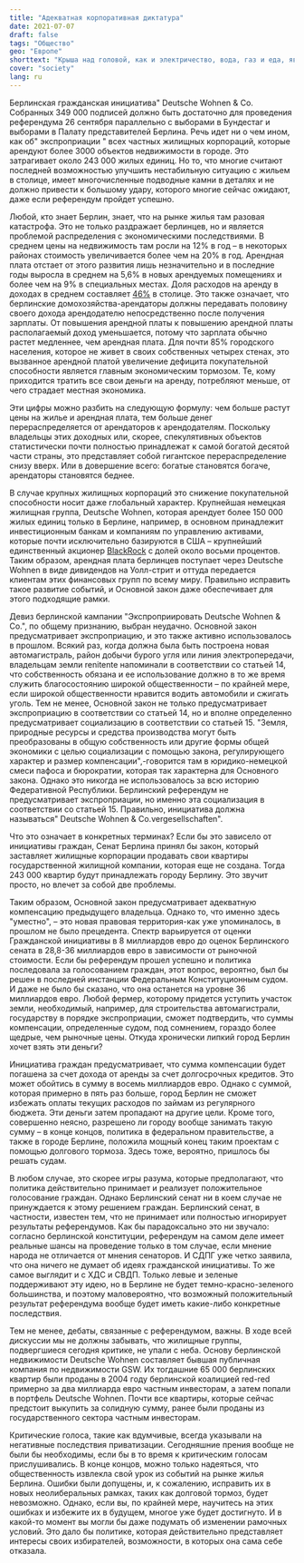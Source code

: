 ```yaml
---
title: "Адекватная корпоративная диктатура"
date: 2021-07-07
draft: false
tags: "Общество"
geo: "Европе"
shorttext: "Крыша над головой, как и электричество, вода, газ и еда, является правом человека и не принадлежит корпорациям."
cover: "society"
lang: ru
---
```


Берлинская гражданская инициатива" Deutsche Wohnen & Co. Собранных 349 000 подписей должно быть достаточно для проведения референдума 26 сентября параллельно с выборами в Бундестаг и выборами в Палату представителей Берлина. Речь идет ни о чем ином, как об" экспроприации " всех частных жилищных корпораций, которые арендуют более 3000 объектов недвижимости в городе. Это затрагивает около 243 000 жилых единиц. Но то, что многие считают последней возможностью улучшить нестабильную ситуацию с жильем в столице, имеет многочисленные подводные камни в деталях и не должно привести к большому удару, которого многие сейчас ожидают, даже если референдум пройдет успешно.

Любой, кто знает Берлин, знает, что на рынке жилья там разовая катастрофа. Это не только раздражает берлинцев, но и является проблемой распределения с экономическими последствиями. В среднем цены на недвижимость там росли на 12% в год – в некоторых районах стоимость увеличивается более чем на 20% в год. Арендная плата отстает от этого развития лишь незначительно и в последние годы выросла в среднем на 5,6% в новых арендуемых помещениях и более чем на 9% в специальных местах. Доля расходов на аренду в доходах в среднем составляет [46%](https://www.tagesspiegel.de/berlin/ansteigende-mietpreise-berliner-geben-46-prozent-des-einkommens-fuer-wohnen-aus/23070316.html "Berliner geben 46 Prozent des Einkommens für Wohnen aus") в столице. Это также означает, что берлинские домохозяйства-арендаторы должны передавать половину своего дохода арендодателю непосредственно после получения зарплаты. От повышения арендной платы к повышению арендной платы располагаемый доход уменьшается, потому что зарплата обычно растет медленнее, чем арендная плата. Для почти 85% городского населения, которое не живет в своих собственных четырех стенах, это вызванное арендной платой увеличение дефицита покупательной способности является главным экономическим тормозом. Те, кому приходится тратить все свои деньги на аренду, потребляют меньше, от чего страдает местная экономика.

Эти цифры можно разбить на следующую формулу: чем больше растут цены на жилье и арендная плата, тем больше денег перераспределяется от арендаторов к арендодателям. Поскольку владельцы этих доходных или, скорее, спекулятивных объектов статистически почти полностью принадлежат к самой богатой десятой части страны, это представляет собой гигантское перераспределение снизу вверх. Или в довершение всего: богатые становятся богаче, арендаторы становятся беднее.

В случае крупных жилищных корпораций это снижение покупательной способности носит даже глобальный характер. Крупнейшая немецкая жилищная группа, Deutsche Wohnen, которая арендует более 150 000 жилых единиц только в Берлине, например, в основном принадлежит инвестиционным банкам и компаниям по управлению активами, которые почти исключительно базируются в США – крупнейший единственный акционер [BlackRock](https://ir.deutsche-wohnen.com/websites/dewohnen/German/1400/aktionaersstruktur.html "Aktionärsstruktur") с долей около восьми процентов. Таким образом, арендная плата берлинцев поступает через Deutsche Wohnen в виде дивидендов на Уолл-стрит и оттуда передается клиентам этих финансовых групп по всему миру. Правильно исправить такое развитие событий, и Основной закон даже обеспечивает для этого подходящие рамки.

Девиз берлинской кампании "Экспроприировать Deutsche Wohnen & Co.", по общему признанию, выбран неудачно. Основной закон предусматривает экспроприацию, и это также активно использовалось в прошлом. Всякий раз, когда должна была быть построена новая автомагистраль, район добычи бурого угля или линия электропередачи, владельцам земли renitente напоминали в соответствии со статьей 14, что собственность обязана и ее использование должно в то же время служить благосостоянию широкой общественности – по крайней мере, если широкой общественности нравится водить автомобили и сжигать уголь. Тем не менее, Основной закон не только предусматривает экспроприацию в соответствии со статьей 14, но и вполне определенно предусматривает социализацию в соответствии со статьей 15. "Земля, природные ресурсы и средства производства могут быть преобразованы в общую собственность или другие формы общей экономики с целью социализации с помощью закона, регулирующего характер и размер компенсации",-говорится там в юридико-немецкой смеси пафоса и бюрократии, которая так характерна для Основного закона. Однако это никогда не использовалось за всю историю Федеративной Республики. Берлинский референдум не предусматривает экспроприации, но именно эта социализация в соответствии со статьей 15. Правильно, инициатива должна называться" Deutsche Wohnen & Co.vergesellschaften".

Что это означает в конкретных терминах? Если бы это зависело от инициативы граждан, Сенат Берлина принял бы закон, который заставляет жилищные корпорации продавать свои квартиры государственной жилищной компании, которая еще не создана. Тогда 243 000 квартир будут принадлежать городу Берлину. Это звучит просто, но влечет за собой две проблемы.

Таким образом, Основной закон предусматривает адекватную компенсацию предыдущего владельца. Однако то, что именно здесь "уместно", – это новая правовая территория-как уже упоминалось, в прошлом не было прецедента. Спектр варьируется от оценки Гражданской инициативы в 8 миллиардов евро до оценок Берлинского сената в 28,8-36 миллиардов евро в зависимости от рыночной стоимости. Если бы референдум прошел успешно и политика последовала за голосованием граждан, этот вопрос, вероятно, был бы решен в последней инстанции Федеральным Конституционным судом. И даже не было бы сказано, что она останется на уровне 36 миллиардов евро. Любой фермер, которому придется уступить участок земли, необходимый, например, для строительства автомагистрали, государству в порядке экспроприации, сможет подтвердить, что суммы компенсации, определенные судом, под сомнением, гораздо более щедрые, чем рыночные цены. Откуда хронически липкий город Берлин хочет взять эти деньги?

Инициатива граждан предусматривает, что сумма компенсации будет погашена за счет дохода от аренды за счет долгосрочных кредитов. Это может обойтись в сумму в восемь миллиардов евро. Однако с суммой, которая примерно в пять раз больше, город Берлин не сможет избежать оплаты текущих расходов по займам из регулярного бюджета. Эти деньги затем пропадают на другие цели. Кроме того, совершенно неясно, разрешено ли городу вообще занимать такую сумму – в конце концов, политика в федеральном правительстве, а также в городе Берлине, положила мощный конец таким проектам с помощью долгового тормоза. Здесь тоже, вероятно, пришлось бы решать судам.

В любом случае, это скорее игры разума, которые предполагают, что политика действительно принимает и реализует положительное голосование граждан. Однако Берлинский сенат ни в коем случае не принуждается к этому решением граждан. Берлинский сенат, в частности, известен тем, что не принимает или полностью игнорирует результаты референдумов. Как бы парадоксально это ни звучало: согласно берлинской конституции, референдум на самом деле имеет реальные шансы на проведение только в том случае, если мнение народа не отличается от мнения сенаторов. И СДПГ уже четко заявила, что она ничего не думает об идеях гражданской инициативы. То же самое выглядит и с ХДС и СВДП. Только левые и зеленые поддерживают эту идею, но в Берлине не будет темно-красно-зеленого большинства, и поэтому маловероятно, что возможный положительный результат референдума вообще будет иметь какие-либо конкретные последствия.

Тем не менее, дебаты, связанные с референдумом, важны. В ходе всей дискуссии мы не должны забывать, что жилищные группы, подвергшиеся сегодня критике, не упали с неба. Основу берлинской недвижимости Deutsche Wohnen составляет бывшая публичная компания по недвижимости GSW. Их тогдашние 65 000 берлинских квартир были проданы в 2004 году берлинской коалицией red-red примерно за два миллиарда евро частным инвесторам, а затем попали в портфель Deutsche Wohnen. Почти все квартиры, которые сейчас предстоит выкупить за солидную сумму, ранее были проданы из государственного сектора частным инвесторам.

Критические голоса, такие как вдумчивые, всегда указывали на негативные последствия приватизации. Сегодняшние прения вообще не были бы необходимы, если бы в то время к критическим голосам прислушивались. В конце концов, можно только надеяться, что общественность извлекла свой урок из событий на рынке жилья Берлина. Ошибки были допущены, и, к сожалению, исправить их в новых неолиберальных рамках, таких как долговой тормоз, будет невозможно. Однако, если вы, по крайней мере, научитесь на этих ошибках и избежите их в будущем, многое уже будет достигнуто. И в какой-то момент вы могли бы даже подумать об изменении рамочных условий. Это дало бы политике, которая действительно представляет интересы своих избирателей, возможности, в которых она сама себе отказала.
